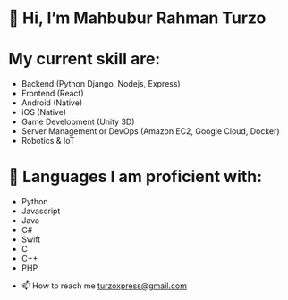 # 👋 Hi, I’m Mahbubur Rahman Turzo

# My current skill are:
 * Backend (Python Django, Nodejs, Express)
 * Frontend (React)
 * Android (Native)
 * iOS (Native)
 * Game Development (Unity 3D)
 * Server Management or DevOps (Amazon EC2, Google Cloud, Docker)
 * Robotics & IoT
 
# 🐍 Languages I am proficient with:
 * Python
 * Javascript
 * Java
 * C#
 * Swift
 * C
 * C++
 * PHP

- 📫 How to reach me turzoxpress@gmail.com
<!---
Turzoxpress/Turzoxpress is a ✨ special ✨ repository because its `README.md` (this file) appears on your GitHub profile.
You can click the Preview link to take a look at your changes.
--->
